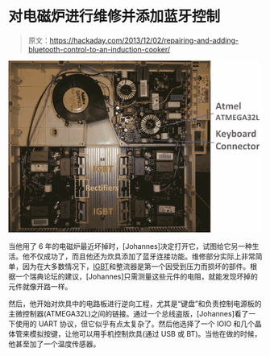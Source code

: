 # 对电磁炉进行维修并添加蓝牙控制

> 原文：<https://hackaday.com/2013/12/02/repairing-and-adding-bluetooth-control-to-an-induction-cooker/>

[![](img/7227b6f0a0860f2b2cf4d13fbdaf6bf1.png)](http://hackaday.com/wp-content/uploads/2013/12/induction-hob-inside-bare1.jpg)

当他用了 6 年的电磁炉最近坏掉时，[Johannes]决定打开它，试图给它另一种生活。他不仅成功了，而且他还为炊具添加了蓝牙连接功能。维修部分实际上非常简单，因为在大多数情况下，[IGBT](http://en.wikipedia.org/wiki/Insulated-gate_bipolar_transistor)和整流器是第一个因受到压力而损坏的部件。根据一个瑞典论坛的建议，[Johannes]只需测量这些元件的电阻，就能发现坏掉的元件就像开路一样。

然后，他开始对炊具中的电路板进行逆向工程，尤其是“键盘”和负责控制电源板的主微控制器(ATMEGA32L)之间的链接。通过一个总线盗版，[Johannes]看了一下使用的 UART 协议，但它似乎有点太复杂了。然后他选择了一个 IOIO 和几个晶体管来模拟按键，让他可以用手机控制炊具(通过 USB 或 BT)。当他在做的时候，他甚至加了一个温度传感器。